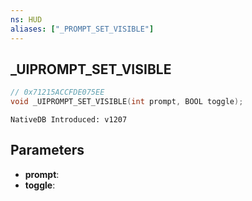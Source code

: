 ```yaml
---
ns: HUD
aliases: ["_PROMPT_SET_VISIBLE"]
---
```

## _UIPROMPT_SET_VISIBLE

```c
// 0x71215ACCFDE075EE
void _UIPROMPT_SET_VISIBLE(int prompt, BOOL toggle);
```

```
NativeDB Introduced: v1207
```

## Parameters
* **prompt**:
* **toggle**:

